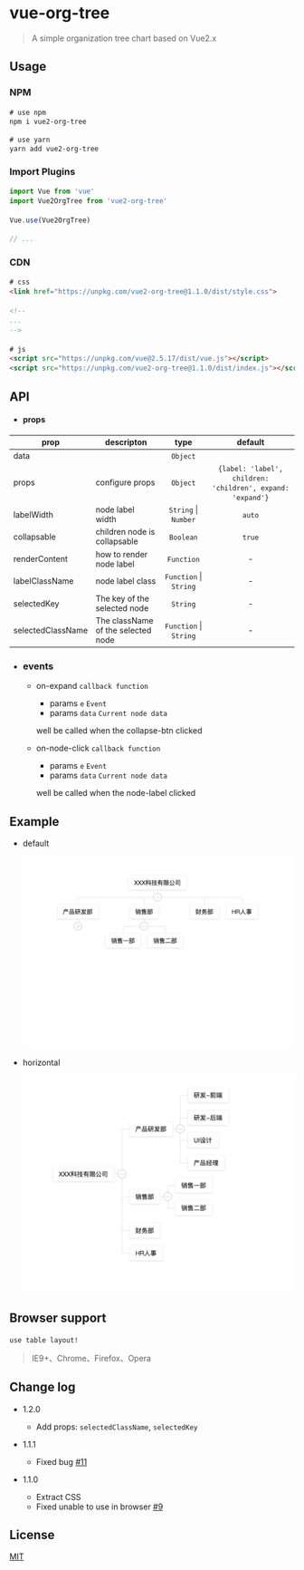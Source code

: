 # vue-org-tree

> A simple organization tree chart based on Vue2.x

## Usage

### NPM

```
# use npm
npm i vue2-org-tree

# use yarn
yarn add vue2-org-tree
```
### Import Plugins

``` js
import Vue from 'vue'
import Vue2OrgTree from 'vue2-org-tree'

Vue.use(Vue2OrgTree)

// ...
```

### CDN

``` html
# css
<link href="https://unpkg.com/vue2-org-tree@1.1.0/dist/style.css">

<!--
...
-->

# js
<script src="https://unpkg.com/vue@2.5.17/dist/vue.js"></script>
<script src="https://unpkg.com/vue2-org-tree@1.1.0/dist/index.js"></script>
```


## API

  * #### props


  prop              | descripton                              | type                   | default
  ------------------|-----------------------------------------|:----------------------:|:---------------------------------------------------------:
  data              |                                         | `Object`               |
  props             |  configure props                        | `Object`               | `{label: 'label', children: 'children', expand: 'expand'}`
  labelWidth        |  node label width                       | `String` \| `Number`   | `auto`
  collapsable       |  children node is collapsable           | `Boolean`              | `true`
  renderContent     |  how to render node label               | `Function`             |     -
  labelClassName    |  node label class                       | `Function` \| `String` |     -
  selectedKey       |  The key of the selected node           | `String`               |     -
  selectedClassName |  The className of the selected node     | `Function` \| `String` |     -



  * ### events

    - on-expand `callback function`

      - params `e` `Event`
      - params `data` `Current node data`

      well be called when the collapse-btn clicked


    - on-node-click `callback function`

      - params `e` `Event`
      - params `data` `Current node data`

      well be called when the node-label clicked



## Example

- default

  ![default](./images/default.png)

- horizontal

  ![horizontal](./images/horizontal.png)

## Browser support

    use table layout!

> IE9+、Chrome、Firefox、Opera

## Change log

  - 1.2.0

    * Add props: `selectedClassName`, `selectedKey`

  - 1.1.1

    * Fixed bug [#11](https://github.com/hukaibaihu/vue-org-tree/issues/9)

  - 1.1.0

    * Extract CSS
    * Fixed unable to use in browser [#9](https://github.com/hukaibaihu/vue-org-tree/issues/9)

## License
[MIT](http://opensource.org/licenses/MIT)
